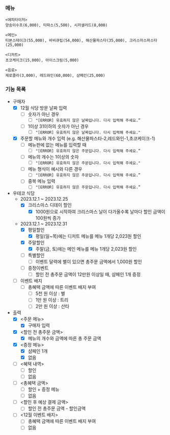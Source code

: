 ### 메뉴

````
<애피타이저>
양송이수프(6,000), 타파스(5,500), 시저샐러드(8,000)

<메인>
티본스테이크(55,000), 바비큐립(54,000), 해산물파스타(35,000), 크리스마스파스타(25,000)

<디저트>
초코케이크(15,000), 아이스크림(5,000)

<음료>
제로콜라(3,000), 레드와인(60,000), 샴페인(25,000)
````

### 기능 목록

- 구매자
    - [x] 12월 식당 방문 날짜 입력
        - [ ] 숫자가 아닌 경우
            - [ ] `"[ERROR] 유효하지 않은 날짜입니다. 다시 입력해 주세요.”`
        - [ ] 1이상 31이하의 숫자가 아닌 경우
            - [ ] `"[ERROR] 유효하지 않은 날짜입니다. 다시 입력해 주세요."`
    - [x] 주문할 메뉴와 개수 입력 (e.g. 해산물파스타-2,레드와인-1,초코케이크-1)
        - [ ] 메뉴판에 없는 메뉴를 입력할 때
            - [ ] `"[ERROR] 유효하지 않은 주문입니다. 다시 입력해 주세요.”`
        - [ ] 메뉴의 개수는 1이상의 숫자
            - [ ] `"[ERROR] 유효하지 않은 주문입니다. 다시 입력해 주세요."`
        - [ ] 메뉴 형식이 예시와 다른 경우
            - [ ] `"[ERROR] 유효하지 않은 주문입니다. 다시 입력해 주세요.”`
        - [ ] 중복 메뉴 입력
            - [ ] `"[ERROR] 유효하지 않은 주문입니다. 다시 입력해 주세요.”`
- 우테코 식당
    - 2023.12.1 ~ 2023.12.25
        - [x] 크리스마스 디데이 할인
            - [x] 1000원으로 시작하여 크리스마스 날이 다가올수록 날마다 할인 금액이 100원씩 증가
    - 2023.12.1 ~ 2023.12.31
        - [x] 평일할인
            - [x] 평일(일~목)에는 디저트 메뉴를 메뉴 1개당 2,023원 할인
        - [x] 주말할인
            - [x] 주말(금, 토)에는 메인 메뉴를 메뉴 1개당 2,023원 할인
        - [ ] 특별할인
            - [ ] 이벤트 달력에 별이 있으면 총주문 금액에서 1,000원 할인
        - [ ] 증정이벤트
            - [ ] 할인 전 총주문 금액이 12만원 이상일 때, 샴페인 1개 증정
    - [ ] 이벤트 배지
        - [ ] 총혜택 금액에 따른 이벤트 배지 부여
            - [ ] 5천 원 이상 : 별
            - [ ] 1만 원 이상 : 트리
            - [ ] 2만 원 이상 : 산타
- 출력
    - [x] <주문 메뉴>
        - [x] 구매자 입력
    - [x] <할인 전 총주문 금액>
        - [x] 메뉴의 개수와 금액에 따른 총 주문 금액
    - [x] <증정 메뉴>
        - [x] 샴페인 1개
        - [x] 없음
    - [ ] <혜택 내역>
        - [ ] 할인
        - [ ] 없음
    - [ ] <총혜택 금액>
        - [ ] 할인 + 증정 메뉴
        - [ ] 없음
    - [ ] <할인 후 예상 결제 금액>
        - [ ] 할인 전 총주문 금액 - 할인금액
    - [ ] <12월 이벤트 배지>
        - [ ] 총혜택 금액에 따른 이벤트 배지 부여
        - [ ] 없음